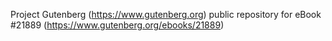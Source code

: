 Project Gutenberg (https://www.gutenberg.org) public repository for eBook #21889 (https://www.gutenberg.org/ebooks/21889)
